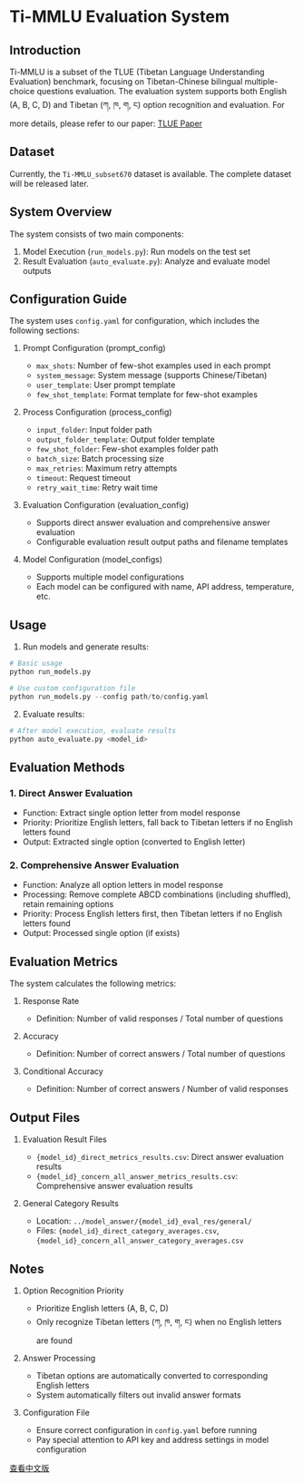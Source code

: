 # Ti-MMLU Evaluation System

## Introduction

Ti-MMLU is a subset of the TLUE (Tibetan Language Understanding Evaluation) benchmark, focusing on Tibetan-Chinese bilingual multiple-choice questions evaluation. The evaluation system supports both English (A, B, C, D) and Tibetan (ཀ, ཁ, ག, ང) option recognition and evaluation. For more details, please refer to our paper: [TLUE Paper](https://arxiv.org/pdf/2503.12051)

## Dataset

Currently, the `Ti-MMLU_subset670` dataset is available. The complete dataset will be released later.

## System Overview

The system consists of two main components:
1. Model Execution (`run_models.py`): Run models on the test set
2. Result Evaluation (`auto_evaluate.py`): Analyze and evaluate model outputs

## Configuration Guide

The system uses `config.yaml` for configuration, which includes the following sections:

1. Prompt Configuration (prompt_config)
   - `max_shots`: Number of few-shot examples used in each prompt
   - `system_message`: System message (supports Chinese/Tibetan)
   - `user_template`: User prompt template
   - `few_shot_template`: Format template for few-shot examples

2. Process Configuration (process_config)
   - `input_folder`: Input folder path
   - `output_folder_template`: Output folder template
   - `few_shot_folder`: Few-shot examples folder path
   - `batch_size`: Batch processing size
   - `max_retries`: Maximum retry attempts
   - `timeout`: Request timeout
   - `retry_wait_time`: Retry wait time

3. Evaluation Configuration (evaluation_config)
   - Supports direct answer evaluation and comprehensive answer evaluation
   - Configurable evaluation result output paths and filename templates

4. Model Configuration (model_configs)
   - Supports multiple model configurations
   - Each model can be configured with name, API address, temperature, etc.

## Usage

1. Run models and generate results:
```python
# Basic usage
python run_models.py

# Use custom configuration file
python run_models.py --config path/to/config.yaml
```

2. Evaluate results:
```python
# After model execution, evaluate results
python auto_evaluate.py <model_id>
```

## Evaluation Methods

### 1. Direct Answer Evaluation
- Function: Extract single option letter from model response
- Priority: Prioritize English letters, fall back to Tibetan letters if no English letters found
- Output: Extracted single option (converted to English letter)

### 2. Comprehensive Answer Evaluation
- Function: Analyze all option letters in model response
- Processing: Remove complete ABCD combinations (including shuffled), retain remaining options
- Priority: Process English letters first, then Tibetan letters if no English letters found
- Output: Processed single option (if exists)

## Evaluation Metrics

The system calculates the following metrics:

1. Response Rate
   - Definition: Number of valid responses / Total number of questions

2. Accuracy
   - Definition: Number of correct answers / Total number of questions

3. Conditional Accuracy
   - Definition: Number of correct answers / Number of valid responses

## Output Files

1. Evaluation Result Files
   - `{model_id}_direct_metrics_results.csv`: Direct answer evaluation results
   - `{model_id}_concern_all_answer_metrics_results.csv`: Comprehensive answer evaluation results

2. General Category Results
   - Location: `../model_answer/{model_id}_eval_res/general/`
   - Files: `{model_id}_direct_category_averages.csv`, `{model_id}_concern_all_answer_category_averages.csv`

## Notes

1. Option Recognition Priority
   - Prioritize English letters (A, B, C, D)
   - Only recognize Tibetan letters (ཀ, ཁ, ག, ང) when no English letters are found

2. Answer Processing
   - Tibetan options are automatically converted to corresponding English letters
   - System automatically filters out invalid answer formats

3. Configuration File
   - Ensure correct configuration in `config.yaml` before running
   - Pay special attention to API key and address settings in model configuration

[查看中文版](./README_zh.md)
